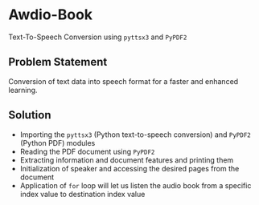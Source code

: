 # Awdio-Book
Text-To-Speech Conversion using ```pyttsx3``` and ```PyPDF2```

## Problem Statement
Conversion of text data into speech format for a faster and enhanced learning.

## Solution
- Importing the  ```pyttsx3``` (Python text-to-speech conversion) and ```PyPDF2``` (Python PDF) modules
- Reading the PDF document using ```PyPDF2```
- Extracting information and document features and printing them
- Initialization of speaker and accessing the desired pages from the document
- Application of ```for``` loop will let us listen the audio book from a specific index value to destination index value
